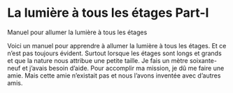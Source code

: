 # La lumière à tous les étages Part-I
Manuel pour allumer la lumière à tous les étages

Voici un manuel pour apprendre à allumer la lumière à tous les étages. Et ce n’est pas toujours évident. Surtout lorsque les étages sont longs et grands et que la nature nous attribue une petite taille. Je fais un mètre soixante-neuf et j’avais besoin d’aide. Pour accomplir ma mission, je dû me faire une amie. Mais cette amie n’existait pas et nous l’avons inventée avec d’autres amis.
